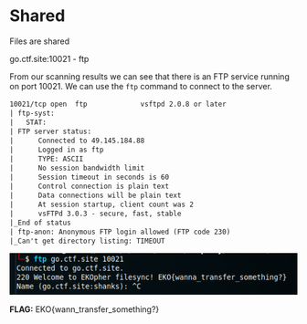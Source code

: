 # Shared

Files are shared

go.ctf.site:10021 - ftp

From our scanning results we can see that there is an FTP service running on port 10021. We can use the `ftp` command to connect to the server.

```
10021/tcp open  ftp             vsftpd 2.0.8 or later
| ftp-syst: 
|   STAT: 
| FTP server status:
|      Connected to 49.145.184.88
|      Logged in as ftp
|      TYPE: ASCII
|      No session bandwidth limit
|      Session timeout in seconds is 60
|      Control connection is plain text
|      Data connections will be plain text
|      At session startup, client count was 2
|      vsFTPd 3.0.3 - secure, fast, stable
|_End of status
| ftp-anon: Anonymous FTP login allowed (FTP code 230)
|_Can't get directory listing: TIMEOUT
```

![Alt text](image.png)

**FLAG:** EKO{wann_transfer_something?}